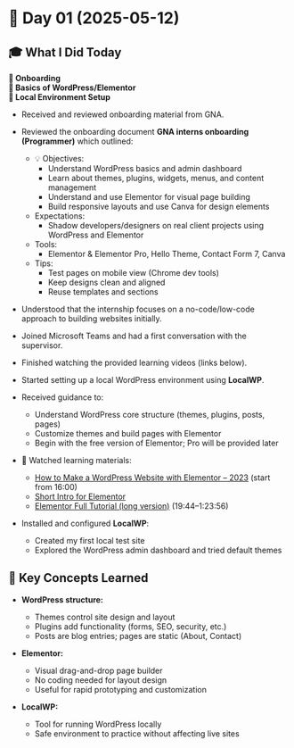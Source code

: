 # 📅 Day 01 (2025-05-12)

## 🎓 What I Did Today

**📌 Onboarding**  
**📌 Basics of WordPress/Elementor**  
**📌 Local Environment Setup**

- Received and reviewed onboarding material from GNA.  
- Reviewed the onboarding document **GNA interns onboarding (Programmer)** which outlined:  
  - 💡 Objectives:  
    - Understand WordPress basics and admin dashboard  
    - Learn about themes, plugins, widgets, menus, and content management  
    - Understand and use Elementor for visual page building  
    - Build responsive layouts and use Canva for design elements  
  - Expectations:  
    - Shadow developers/designers on real client projects using WordPress and Elementor  
  - Tools:  
    - Elementor & Elementor Pro, Hello Theme, Contact Form 7, Canva  
  - Tips:  
    - Test pages on mobile view (Chrome dev tools)  
    - Keep designs clean and aligned  
    - Reuse templates and sections  

- Understood that the internship focuses on a no-code/low-code approach to building websites initially.  
- Joined Microsoft Teams and had a first conversation with the supervisor.  
- Finished watching the provided learning videos (links below).  
- Started setting up a local WordPress environment using **LocalWP**.  

- Received guidance to:  
  - Understand WordPress core structure (themes, plugins, posts, pages)  
  - Customize themes and build pages with Elementor  
  - Begin with the free version of Elementor; Pro will be provided later  

- 🎥 Watched learning materials:  
  - [How to Make a WordPress Website with Elementor – 2023](https://www.youtube.com/watch?v=ikeSpqhtKXk) (start from 16:00)  
  - [Short Intro for Elementor](https://www.youtube.com/watch?v=E15iQEm9KF8)  
  - [Elementor Full Tutorial (long version)](https://www.youtube.com/watch?v=QaH1xpoX5C4) (19:44–1:23:56)  

- Installed and configured **LocalWP**:  
  - Created my first local test site  
  - Explored the WordPress admin dashboard and tried default themes  

## 🧠 Key Concepts Learned

- **WordPress structure:**  
  - Themes control site design and layout  
  - Plugins add functionality (forms, SEO, security, etc.)  
  - Posts are blog entries; pages are static (About, Contact)  

- **Elementor:**  
  - Visual drag-and-drop page builder  
  - No coding needed for layout design  
  - Useful for rapid prototyping and customization  

- **LocalWP:**  
  - Tool for running WordPress locally  
  - Safe environment to practice without affecting live sites  
